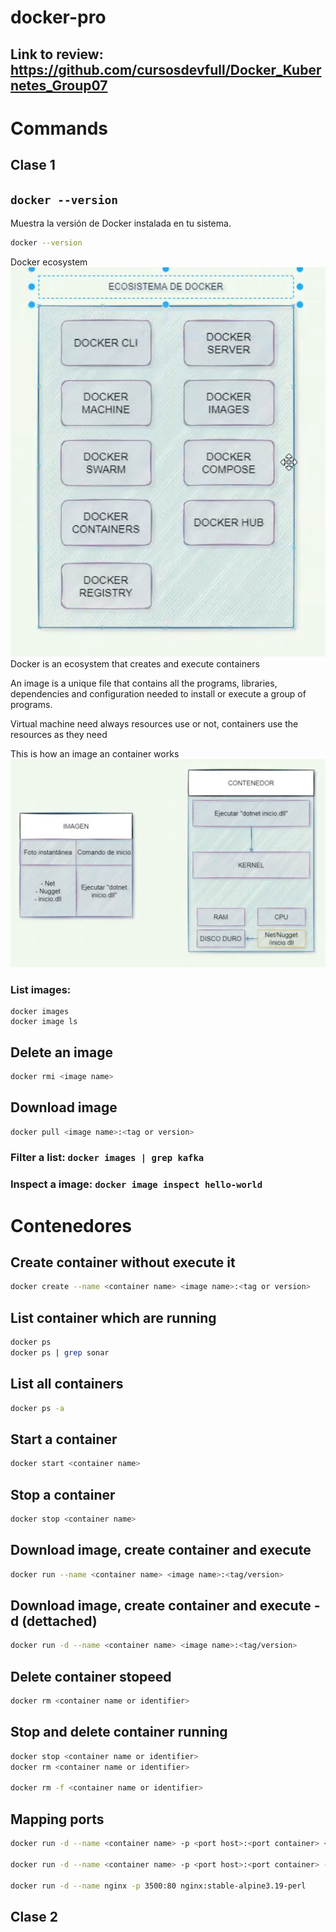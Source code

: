# docker-pro

## Link to review: https://github.com/cursosdevfull/Docker_Kubernetes_Group07

# Commands

## Clase 1

## `docker --version`

Muestra la versión de Docker instalada en tu sistema.

```bash
docker --version
```

Docker ecosystem
![alt text](./images/image-1.png)
Docker is an ecosystem that creates and execute containers

An image is a unique file that contains all the programs, libraries, dependencies and configuration needed to install or execute a group of programs.

Virtual machine need always resources use or not, containers use the resources as they need

This is how an image an container works
![alt text](./images/image.png)

### List images:

```
docker images
docker image ls
```

## Delete an image

```bash
docker rmi <image name>
```

## Download image

```bash
docker pull <image name>:<tag or version>
```

### Filter a list: `docker images | grep kafka`

### Inspect a image: `docker image inspect hello-world`

# Contenedores

## Create container without execute it

```bash
docker create --name <container name> <image name>:<tag or version>
```

## List container which are running

```bash
docker ps
docker ps | grep sonar
```

## List all containers

```bash
docker ps -a
```

## Start a container

```bash
docker start <container name>
```

## Stop a container

```bash
docker stop <container name>
```

## Download image, create container and execute

```bash
docker run --name <container name> <image name>:<tag/version>
```

## Download image, create container and execute -d (dettached)

```bash
docker run -d --name <container name> <image name>:<tag/version>
```

## Delete container stopeed

```bash
docker rm <container name or identifier>
```

## Stop and delete container running

```bash
docker stop <container name or identifier>
docker rm <container name or identifier>

docker rm -f <container name or identifier>
```

## Mapping ports

```bash
docker run -d --name <container name> -p <port host>:<port container> <image name>:<tag/version>

docker run -d --name <container name> -p <port host>:<port container> -p <port host>:<port container>... <image name>:<tag/version>

docker run -d --name nginx -p 3500:80 nginx:stable-alpine3.19-perl
```

## Clase 2
